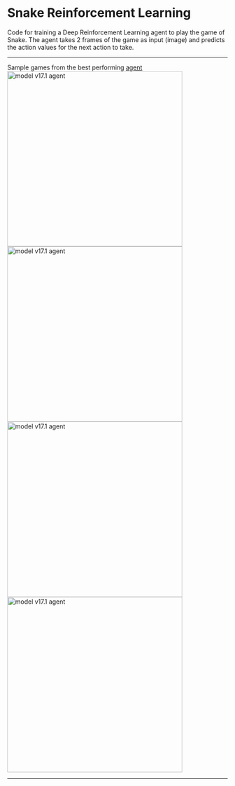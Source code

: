 # Snake Reinforcement Learning

Code for training a Deep Reinforcement Learning agent to play the game of Snake.
The agent takes 2 frames of the game as input (image) and predicts the action values for
the next action to take.
***
Sample games from the best performing [agent](../mo|1|||||||||||||dels/v17.1/model_252000.pth)<br>
<img width="400" height="400" src="https://github.com/KCladias/assignment02/blob/master/images/game_visual_v17.1_252000_ob_1.gif" alt="model v17.1 agent" ><img width="400" height="400" src="https://github.com/KCladias/assignment02/blob/master/images/game_visual_v17.1_252000_ob_2.gif" alt="model v17.1 agent" >
<img width="400" height="400" src="https://github.com/KCladias/assignment02/blob/master/images/game_visual_v17.1_252000_ob_3.gif" alt="model v17.1 agent" ><img width="400" height="400" src="https://github.com/KCladias/assignment02/blob/master/images/game_visual_v17.1_252000_ob_4.gif" alt="model v17.1 agent" >
***